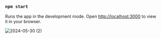 ### `npm start`

Runs the app in the development mode.
Open [http://localhost:3000](http://localhost:3000) to view it in your browser.

![2024-05-30 (2)](https://github.com/nithinkodithyala/245321748093/assets/121954855/ac42ca8a-c844-4c56-8f8b-8cfe33dea08e)
